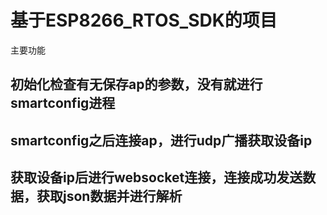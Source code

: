 # 基于ESP8266_RTOS_SDK的项目 #
主要功能
## 初始化检查有无保存ap的参数，没有就进行smartconfig进程
## smartconfig之后连接ap，进行udp广播获取设备ip
## 获取设备ip后进行websocket连接，连接成功发送数据，获取json数据并进行解析